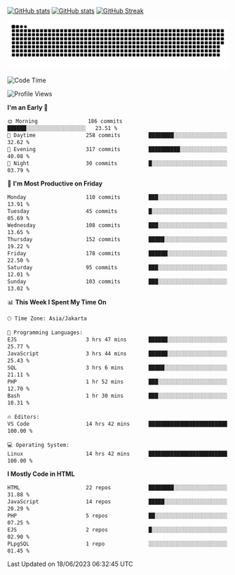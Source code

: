 [![GitHub stats](https://github-readme-stats.vercel.app/api?username=aurelioklv&card_width=500&show_icons=true&rank_icon=github&theme=solarized-dark#gh-dark-mode-only)](https://github.com/anuraghazra/github-readme-stats#gh-dark-mode-only)
[![GitHub stats](https://github-readme-stats.vercel.app/api?username=aurelioklv&card_width=500&show_icons=true&rank_icon=github&theme=buefy#gh-light-mode-only)](https://github.com/anuraghazra/github-readme-stats#gh-light-mode-only)
[![GitHub Streak](https://streak-stats.demolab.com/?user=aurelioklv&card_width=336&theme=solarized-dark)](https://git.io/streak-stats)

<picture>
  <source media="(prefers-color-scheme: dark)" srcset="https://raw.githubusercontent.com/aurelioklv/aurelioklv/snake-output/github-contribution-grid-snake-dark.svg">
  <source media="(prefers-color-scheme: light)" srcset="https://raw.githubusercontent.com/aurelioklv/aurelioklv/snake-output/github-contribution-grid-snake.svg">
  <img alt="github contribution grid snake animation" src="https://raw.githubusercontent.com/aurelioklv/aurelioklv/snake-output/github-contribution-grid-snake.svg">
</picture>

<!--START_SECTION:waka-->
![Code Time](http://img.shields.io/badge/Code%20Time-62%20hrs%2021%20mins-blue)

![Profile Views](http://img.shields.io/badge/Profile%20Views-138-blue)

**I'm an Early 🐤** 

```text
🌞 Morning                186 commits         ██████░░░░░░░░░░░░░░░░░░░   23.51 % 
🌆 Daytime                258 commits         ████████░░░░░░░░░░░░░░░░░   32.62 % 
🌃 Evening                317 commits         ██████████░░░░░░░░░░░░░░░   40.08 % 
🌙 Night                  30 commits          █░░░░░░░░░░░░░░░░░░░░░░░░   03.79 % 
```
📅 **I'm Most Productive on Friday** 

```text
Monday                   110 commits         ███░░░░░░░░░░░░░░░░░░░░░░   13.91 % 
Tuesday                  45 commits          █░░░░░░░░░░░░░░░░░░░░░░░░   05.69 % 
Wednesday                108 commits         ███░░░░░░░░░░░░░░░░░░░░░░   13.65 % 
Thursday                 152 commits         █████░░░░░░░░░░░░░░░░░░░░   19.22 % 
Friday                   178 commits         ██████░░░░░░░░░░░░░░░░░░░   22.50 % 
Saturday                 95 commits          ███░░░░░░░░░░░░░░░░░░░░░░   12.01 % 
Sunday                   103 commits         ███░░░░░░░░░░░░░░░░░░░░░░   13.02 % 
```


📊 **This Week I Spent My Time On** 

```text
🕑︎ Time Zone: Asia/Jakarta

💬 Programming Languages: 
EJS                      3 hrs 47 mins       ██████░░░░░░░░░░░░░░░░░░░   25.77 % 
JavaScript               3 hrs 44 mins       ██████░░░░░░░░░░░░░░░░░░░   25.43 % 
SQL                      3 hrs 6 mins        █████░░░░░░░░░░░░░░░░░░░░   21.11 % 
PHP                      1 hr 52 mins        ███░░░░░░░░░░░░░░░░░░░░░░   12.70 % 
Bash                     1 hr 30 mins        ███░░░░░░░░░░░░░░░░░░░░░░   10.31 % 

🔥 Editors: 
VS Code                  14 hrs 42 mins      █████████████████████████   100.00 % 

💻 Operating System: 
Linux                    14 hrs 42 mins      █████████████████████████   100.00 % 
```

**I Mostly Code in HTML** 

```text
HTML                     22 repos            ████████░░░░░░░░░░░░░░░░░   31.88 % 
JavaScript               14 repos            █████░░░░░░░░░░░░░░░░░░░░   20.29 % 
PHP                      5 repos             ██░░░░░░░░░░░░░░░░░░░░░░░   07.25 % 
EJS                      2 repos             █░░░░░░░░░░░░░░░░░░░░░░░░   02.90 % 
PLpgSQL                  1 repo              ░░░░░░░░░░░░░░░░░░░░░░░░░   01.45 % 
```




 Last Updated on 18/06/2023 06:32:45 UTC
<!--END_SECTION:waka-->
